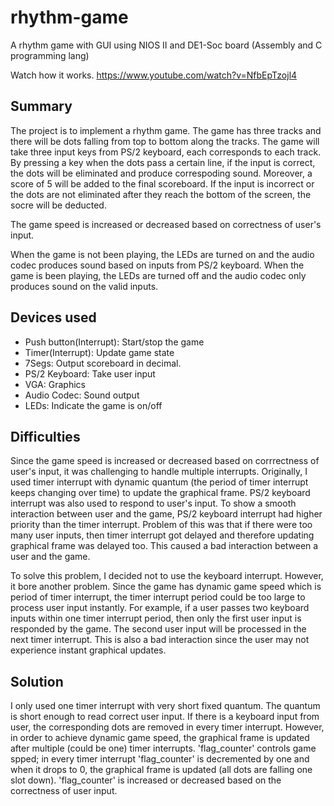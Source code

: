# rhythm-game
A rhythm game with GUI using NIOS II and DE1-Soc board (Assembly and C programming lang)

Watch how it works. https://www.youtube.com/watch?v=NfbEpTzojl4



## Summary
The project is to implement a rhythm game. The game has three tracks and there will be dots falling
from top to bottom along the tracks. The game will take three input keys from PS/2 keyboard, each 
corresponds to each track. By pressing a key when the dots pass a certain line, if the input is correct,
the dots will be eliminated and produce correspoding sound. Moreover, a score of 5 will be added to the 
final scoreboard. If the input is incorrect or the dots are not eliminated after they reach the bottom 
of the screen, the socre will be deducted.

The game speed is increased or decreased based on correctness of user's input. 

When the game is not been playing, the LEDs are turned on and the audio codec produces sound based on
inputs from PS/2 keyboard. When the game is been playing, the LEDs are turned off and the audio codec
only produces sound on the valid inputs.



## Devices used
* Push button(Interrupt): Start/stop the game
* Timer(Interrupt): Update game state
* 7Segs: Output scoreboard in decimal.
* PS/2 Keyboard: Take user input
* VGA: Graphics
* Audio Codec: Sound output
* LEDs: Indicate the game is on/off 



## Difficulties
Since the game speed is increased or decreased based on corrrectness of user's input, it was challenging
to handle multiple interrupts. Originally, I used timer interrupt with dynamic quantum (the period of timer 
interrupt keeps changing over time) to update the graphical frame. PS/2 keyboard interrupt was also used to 
respond to user's input. To show a smooth interaction between user and the game, PS/2 keyboard interrupt had 
higher priority than the timer interrupt. Problem of this was that if there were too many user inputs, then 
timer interrupt got delayed and therefore updating graphical frame was delayed too. This caused a bad interaction 
between a user and the game.

To solve this problem, I decided not to use the keyboard interrupt. However, it bore another problem.
Since the game has dynamic game speed which is period of timer interrupt, the timer interrupt period 
could be too large to process user input instantly. For example, if a user passes two keyboard inputs
 within one timer interrupt period, then only the first user input is responded by 
the game. The second user input will be processed in the next timer interrupt. This is also a bad 
interaction since the user may not experience instant graphical updates.


## Solution
I only used one timer interrupt with very short fixed quantum. The quantum is short enough to read correct user input.
If there is a keyboard input from user, the corresponding dots are removed in every timer interrupt.
However, in order to achieve dynamic game speed, the graphical frame is updated after multiple (could be 
one) timer interrupts. 'flag_counter' controls game spped; in every timer interrupt 'flag_counter' is 
decremented by one and when it drops to 0, the graphical frame is updated (all dots are falling one slot
down). 'flag_counter' is increased or decreased based on the correctness of user input.
